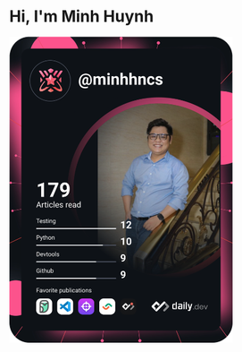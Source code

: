 <h1>Hi, I'm Minh Huynh</h1>

<a href="https://www.linkedin.com/in/minhhncs/"><img src="https://github.com/minhhngr/minhhngr/blob/main/devcard.svg" width="400" alt="Minh Huỳnh's Dev Card"/></a>

<!--
**minhhngr/minhhngr** is a ✨ _special_ ✨ repository because its `README.md` (this file) appears on your GitHub profile.

Here are some ideas to get you started:

- 🔭 I’m currently working on ...
- 🌱 I’m currently learning ...
- 👯 I’m looking to collaborate on ...
- 🤔 I’m looking for help with ...
- 💬 Ask me about ...
- 📫 How to reach me: ...
- 😄 Pronouns: ...
- ⚡ Fun fact: ...
-->


